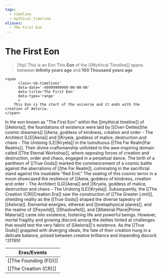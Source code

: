 ```yaml
---
tags:
  - timeline
  - mythical_timeline
aliases:
  - The First Eon
---
```


# The First Eon

>[!tip] This is an Eon
>This **Eon** of the [[Mythical Timeline]] spans between **infinity years ago** and **100 Thousand years ago** 

```
<span 
	  class='ob-timelines' 
	  data-date='-99999999999-00-00-00' 
	  data-title='The First Eon'
	  data-type='range' 
	  > 
	This Eon is the start of the universe and it ends with the creation of Aeloria.
</span>
```

In the eon known as "The First Eon" within the [[mythical timeline]] of [[Aeloria]], the foundations of existence were laid by [[Over-Deities|the cosmic dreamers]] [[Aena, goddess of kindness, creation and order - The Architect (LG)|Aena]] and [[Kryela, goddess of malice, destruction and chaos - The Undoing (LE)|Kryela]] in the tumultuous [[The Far Realm|Far Realms]]. Their divine craftsmanship unfolded in the awe-inspiring domain called [[The Eternal Workshop]], where opposing forces of creation and destruction, order and chaos, engaged in a perpetual dance. The birth of a pantheon of [[True Gods]] marked the commencement of a cosmic battle against the aberrations of [[the Far Realm]], culminating in the sacrificial stand against the insatiable "Red End." The sealing of this cosmic terror in a moon showcased the resilience of [[Aena, goddess of kindness, creation and order - The Architect (LG)|Aena]] and [[Kryela, goddess of malice, destruction and chaos - The Undoing (LE)|Kryela]]. Subsequently, the [[The Creation (CR)|Creation Era]] saw the construction of [[The Greater Limit]], shielding reality as the [[True Gods]] shaped the diverse tapestry of [[Aeloria]]. Elemental energies, ethereal and [[metaphysical planes]], and the realms of [[Feywild]], [[Shadowfell]], and [[Material Plane|Prime Material]] came into existence, fostering life and powerful beings. However, mortal fragility and growing discord among the deities hinted at challenges that would test the very fabric of [[Aeloria]]'s existence. As the [[True Gods]] grappled with diverging ideals, the fate of their creation hung in a delicate balance, poised between creative brilliance and impending discord. ^2f765f

| Eras/Events                   |
| --------------------- |
| [[The Founding (FD)]] |
|              [[The Creation (CR)]]         |


